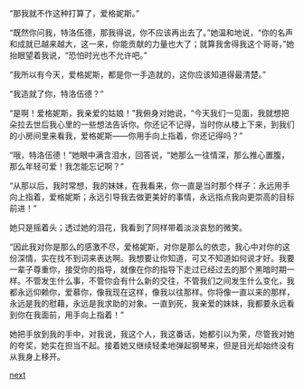 
“那我就不作这种打算了，爱格妮斯。”

“既然你问我，特洛伍德，那我得说，你不应该再出去了。”她温和地说，“你的名声和成就已越来越大，这一来，你能贡献的力量也大了；就算我舍得我这个哥哥，”她抬眼望着我说，“恐怕时光也不允许吧。”

“我所以有今天，爱格妮斯，都是你一手造就的，这你应该知道得最清楚。”

“我造就了你，特洛伍德？”

“是啊！爱格妮斯，我亲爱的姑娘！”我俯身对她说，“今天我们一见面，我就想把朵拉去世后我心里的一些想法告诉你。你还记不记得，当时你从楼上下来，到我们的小房间里来看我，爱格妮斯——你用手向上指着，你还记得吗？”

“哦，特洛伍德！”她眼中满含泪水，回答说，“她那么一往情深，那么推心置腹，那么年轻可爱！我怎能忘记啊？”

“从那以后，我时常想，我的妹妹，在我看来，你一直是当时那个样子：永远用手向上指着，爱格妮斯；永远引导我去做更美好的事情，永远指点我向更崇高的目标前进！”

她只是摇着头；透过她的泪花，我看到了同样带着淡淡哀愁的微笑。

“因此我对你是那么的感激不尽，爱格妮斯，对你是那么的依恋，我心中对你的这份深情，实在找不到词来表达啊。我想要让你知道，可又不知道如何说才好。我要一辈子尊重你，接受你的指导，就像在你的指导下走过已经过去的那个黑暗时期一样。不管发生什么事，不管你会有什么新的交往，不管我们之间发生什么变化，我都永远仰赖你，爱慕你，像我现在这样，像我以往那样。你将像一直以来的那样，永远是我的慰藉，永远是我求助的对象。一直到死，我亲爱的妹妹，我都要永远看到你在我面前，用手向上指着！”

她把手放到我的手中，对我说，我这个人，我这番话，她都引以为荣，尽管我对她的夸奖，她实在担当不起。接着她又继续轻柔地弹起钢琴来，但是目光却始终没有从我身上移开。

[next](page747.md)